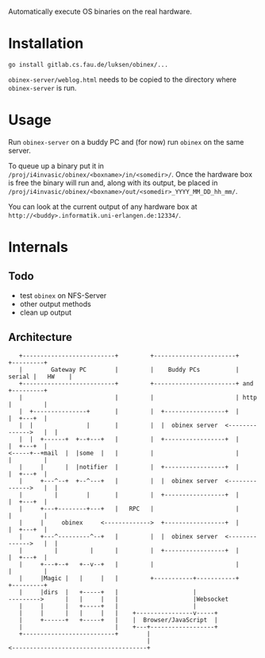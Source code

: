Automatically execute OS binaries on the real hardware.

# Installation

    go install gitlab.cs.fau.de/luksen/obinex/...

`obinex-server/weblog.html` needs to be copied to the directory where
`obinex-server` is run.

# Usage

Run `obinex-server` on a buddy PC and (for now) run `obinex` on the same server.

To queue up a binary put it in
`/proj/i4invasic/obinex/<boxname>/in/<somedir>/`. Once the hardware box is free
the binary will run and, along with its output, be placed in
`/proj/i4invasic/obinex/<boxname>/out/<somedir>_YYYY_MM_DD_hh_mm/`.

You can look at the current output of any hardware box at
`http://<buddy>.informatik.uni-erlangen.de:12334/`.

# Internals

## Todo

- test `obinex` on NFS-Server
- other output methods
- clean up output

## Architecture

       +--------------------------+         +-----------------------+        +---------+
       |        Gateway PC        |         |    Buddy PCs          | serial |   HW    |
       +--------------------------+         +-----------------------+ and    +---------+
       |                          |         |                       | http   |         |
       |  +---------------+       |         |  +-----------------+  |        |  +---+  |
       |  |               |       |         |  |  obinex server  <-------------->   |  |
       |  |  +------+  +--+---+   |         |  +-----------------+  |        |  +---+  |
    <-----+--+mail  |  |some  |   |         |                       |        |         |
       |     |      |  |notifier  |         |  +-----------------+  |        |  +---+  |
       |     +---^--+  +--^---+   |         |  |  obinex server  <-------------->   |  |
       |         |        |       |         |  +-----------------+  |        |  +---+  |
       |     +---+--------+---+   |   RPC   |                       |        |         |
       |     |     obinex     <------------->  +-----------------+  |        |  +---+  |
       |     +---^---------^--+   |         |  |  obinex server  <-------------->   |  |
       |         |         |      |         |  +-----------------+  |        |  +---+  |
       |     +---+--+   +--v--+   |         |                       |        |         |
       |     |Magic |   |     |   |         +-----------+-----------+        +---------+
       |     |dirs  |   +-----+   |                     |
    --------->      |   |     |   |                     |Websocket
       |     |      |   +-----+   |                     |
       |     |      |   |     |   |    +----------------v-----+
       |     +------+   +-----+   |    |  Browser/JavaScript  |
       |                          |    +---+------------------+
       +--------------------------+        |
                                           |
    <--------------------------------------+
